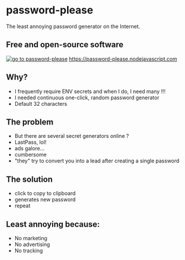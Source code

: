 # password-please
The least annoying password generator on the Internet.

## Free and open-source software
[![go to password-please](https://res.cloudinary.com/nodejavascript-com/image/upload/v1676558556/password-please/Selection_019_u9iybd.png)](https://password-please.nodejavascript.com)
https://password-please.nodejavascript.com

## Why?
- I frequently require ENV secrets and when I do, I need many !!!
- I needed continuous one-click, random password generator
- Default 32 characters

## The problem
- But there are several secret generators online ?
- LastPass, lol!
- ads galore...
- cumbersome
- "they" try to convert you into a lead after creating a single password

## The solution
  - click to copy to clipboard
  - generates new password
  - repeat

## Least annoying because:
  - No marketing
  - No advertising
  - No tracking
